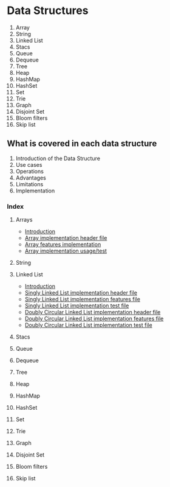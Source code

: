 # Data Structures

1. Array
2. String
3. Linked List
4. Stacs
5. Queue
6. Dequeue
7. Tree
8. Heap
9. HashMap
10. HashSet
11. Set
12. Trie
13. Graph
14. Disjoint Set
15. Bloom filters
16. Skip list

## What is covered in each data structure

1. Introduction of the Data Structure
2. Use cases
3. Operations
4. Advantages
5. Limitations
6. Implementation

### Index

1. Arrays

   - [Introduction](/Array/INTRODUCTION.md)
   - [Array implementation header file](/Array/array.h)
   - [Array features implementation](/Array/array.c)
   - [Array implementation usage/test](/Array/main.c)

2. String

3. Linked List

   - [Introduction](/Linked%20List/INTRODUCTION.md)
   - [Singly Linked List implementation header file](/Linked%20List/Singly%20Linked%20List/linked_list.h)
   - [Singly Linked List implementation features file](/Linked%20List/Singly%20Linked%20List/linked_list.c)
   - [Singly Linked List implementation test file](/Linked%20List/Singly%20Linked%20List/main.c)
   - [Doubly Circular Linked List implementation header file](/Linked%20List/Doubly%20and%20Circular%20Linked%20List/doubly_circular_list.h)
   - [Doubly Circular Linked List implementation features file](/Linked%20List/Doubly%20and%20Circular%20Linked%20List/doubly_circular_list.c)
   - [Doubly Circular Linked List implementation test file](/Linked%20List/Doubly%20and%20Circular%20Linked%20List/main.c)

4. Stacs

5. Queue

6. Dequeue

7. Tree

8. Heap

9. HashMap

10. HashSet

11. Set

12. Trie

13. Graph

14. Disjoint Set

15. Bloom filters

16. Skip list
